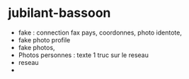 # jubilant-bassoon

- fake : connection fax pays, coordonnes, photo identote,
- fake photo profile
- fake photos,
- Photos personnes : texte 1 truc sur le reseau
- reseau
- 
